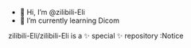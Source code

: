 - 👋 Hi, I’m @zilibili-Eli
- 🌱 I’m currently learning Dicom


zilibili-Eli/zilibili-Eli is a ✨ special ✨ repository :Notice
